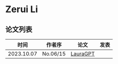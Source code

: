# Zerui Li


## 论文列表

| 时间 | 作者序 | 论文 | 发表 |
|:-:|:-:|---|---|
| 2023.10.07 | No.06/15 | [LauraGPT](../Models/Speech_LLM/2023.10.07_LauraGPT.md) |